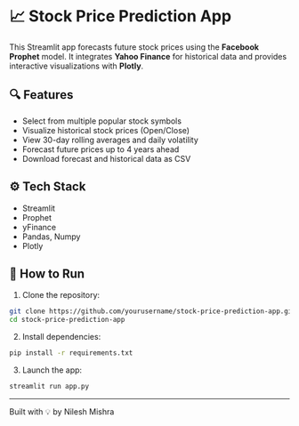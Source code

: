 
# 📈 Stock Price Prediction App

This Streamlit app forecasts future stock prices using the **Facebook Prophet** model. It integrates **Yahoo Finance** for historical data and provides interactive visualizations with **Plotly**.

## 🔍 Features
- Select from multiple popular stock symbols
- Visualize historical stock prices (Open/Close)
- View 30-day rolling averages and daily volatility
- Forecast future prices up to 4 years ahead
- Download forecast and historical data as CSV

## ⚙️ Tech Stack
- Streamlit
- Prophet
- yFinance
- Pandas, Numpy
- Plotly

## 🚀 How to Run
1. Clone the repository:
```bash
git clone https://github.com/yourusername/stock-price-prediction-app.git
cd stock-price-prediction-app
```

2. Install dependencies:
```bash
pip install -r requirements.txt
```

3. Launch the app:
```bash
streamlit run app.py
```
---
Built with 💡 by Nilesh Mishra